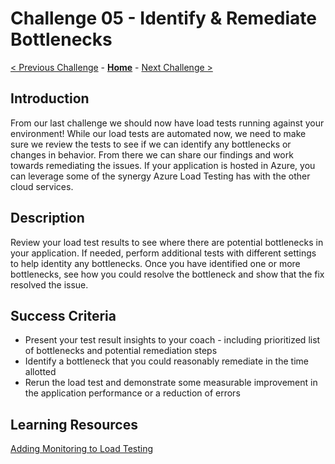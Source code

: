 # Challenge 05 - Identify & Remediate Bottlenecks

[< Previous Challenge](./Challenge-04.md) - **[Home](../README.md)** - [Next Challenge >](./Challenge-06.md)

## Introduction

From our last challenge we should now have load tests running against your environment!  While our load tests are automated now, we need to make sure we review the tests to see if we can identify any bottlenecks or changes in behavior.  From there we can share our findings and work towards remediating the issues.  If your application is hosted in Azure, you can leverage some of the synergy Azure Load Testing has with the other cloud services. 

## Description

Review your load test results to see where there are potential bottlenecks in your application.  If needed, perform additional tests with different settings to help identity any bottlenecks.  Once you have identified one or more bottlenecks, see how you could resolve the bottleneck and show that the fix resolved the issue.

## Success Criteria

- Present your test result insights to your coach - including prioritized list of bottlenecks and potential remediation steps
- Identify a bottleneck that you could reasonably remediate in the time allotted
- Rerun the load test and demonstrate some measurable improvement in the application performance or a reduction of errors

## Learning Resources

[Adding Monitoring to Load Testing](https://docs.microsoft.com/en-us/azure/load-testing/how-to-appservice-insights)

